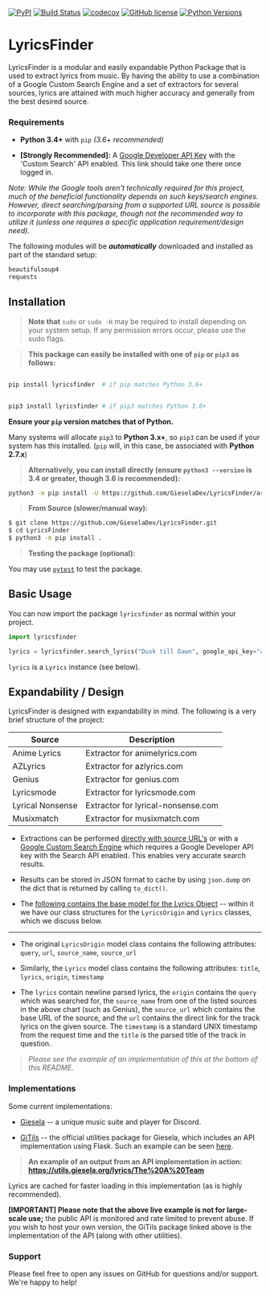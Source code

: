[![PyPI](https://img.shields.io/pypi/v/lyricsfinder.svg)](https://pypi.python.org/pypi/lyricsfinder)
[![Build Status](https://travis-ci.org/GieselaDev/LyricsFinder.svg?branch=master)](https://travis-ci.org/GieselaDev/LyricsFinder)
[![codecov](https://codecov.io/gh/GieselaDev/LyricsFinder/branch/master/graph/badge.svg)](https://codecov.io/gh/GieselaDev/LyricsFinder)
[![GitHub license](https://img.shields.io/github/license/GieselaDev/LyricsFinder.svg)](https://pypi.python.org/pypi/lyricsfinder)
[![Python Versions](https://img.shields.io/pypi/pyversions/lyricsfinder.svg)](https://pypi.python.org/pypi/lyricsfinder)

# LyricsFinder

LyricsFinder is a modular and easily expandable Python Package that is used to extract lyrics from music. By having the ability to use a combination of a Google Custom Search Engine and a set of extractors for several sources, lyrics are attained with much higher accuracy and generally from the best desired source.

### Requirements

- **Python 3.4+** with `pip` *(3.6+ recommended)*

- **[Strongly Recommended]:** A [Google Developer API Key](https://console.developers.google.com/apis/library/customsearch.googleapis.com/?q=sear&id=8a9b6e90-7182-4ba2-a6f5-b7063dc57275) with the 'Custom Search' API enabled. This link should take one there once logged in.

*Note: While the Google tools aren't technically required for this project, much of the beneficial functionality depends on such keys/search engines. However, direct searching/parsing from a supported URL source is possible to incorporate with this package, though not the recommended way to utilize it (unless one requires a specific application requirement/design need).*


The following modules will be ___automatically___ downloaded and installed as part of the standard setup:

```prolog
beautifulsoup4
requests
```


## Installation


> **Note that** `sudo` or `sudo -H` may be required to install depending on your system setup. If any permission errors occur, please use the sudo flags.


> **This package can easily be installed with one of `pip` or `pip3` as follows:**

```bash

pip install lyricsfinder  # if pip matches Python 3.6+


pip3 install lyricsfinder # if pip3 matches Python 3.6+
```

**Ensure your `pip` version matches that of Python.**

Many systems will allocate `pip3` to **Python 3.x+**, so `pip3` can be used if your system has this installed. (`pip` will, in this case, be associated with **Python 2.7.x**)



> **Alternatively, you can install directly (ensure `python3 --version` is 3.4 or greater, though 3.6 is recommended):**

```bash
python3 -m pip install -U https://github.com/GieselaDev/LyricsFinder/archive/master.zip
```

> **From Source (slower/manual way):**

```bash
$ git clone https://github.com/GieselaDev/LyricsFinder.git
$ cd LyricsFinder
$ python3 -m pip install .
```


> **Testing the package (optional):**

You may use [`pytest`](https://docs.pytest.org/en/latest/) to test the package.


## Basic Usage

You can now import the package `lyricsfinder` as normal within your project.

```python
import lyricsfinder

lyrics = lyricsfinder.search_lyrics("Dusk till Dawn", google_api_key="api key")
```
`lyrics` is a `Lyrics` instance (see below).


## Expandability / Design

LyricsFinder is designed with expandability in mind. The following is a very brief structure of the project:

| Source | Description |
| --- | --- |
| Anime Lyrics  | Extractor for animelyrics.com |
| AZLyrics | Extractor for azlyrics.com |
| Genius | Extractor for genius.com |
| Lyricsmode  | Extractor for lyricsmode.com |
| Lyrical Nonsense | Extractor for lyrical-nonsense.com |
| Musixmatch | Extractor for musixmatch.com |

- Extractions can be performed [directly with source URL's](https://github.com/GieselaDev/LyricsFinder/blob/master/lyricsfinder/lyrics.py#L27) or with a [Google Custom Search Engine](https://github.com/GieselaDev/LyricsFinder/blob/master/lyricsfinder/lyrics.py#L53) which requires a Google Developer API key with the Search API enabled. This enables very accurate search results.

- Results can be stored in JSON format to cache by using `json.dump` on the dict that is returned by calling `to_dict()`.

- The [following contains the base model for the Lyrics Object](https://github.com/GieselaDev/LyricsFinder/blob/master/lyricsfinder/models/lyrics.py) -- within it we have our class structures for the `LyricsOrigin` and `Lyrics` classes, which we discuss below.

---------


- The original `LyricsOrigin` model class contains the following attributes:
   `query`, `url`, `source_name`, `source_url`


- Similarly, the `Lyrics` model class contains the following attributes:
   `title`, `lyrics`, `origin`, `timestamp`

- The `lyrics` contain newline parsed lyrics, the `origin` contains the `query` which was searched for, the `source_name` from one of the listed sources in the above chart (such as Genius), the `source_url` which contains the base URL of the source, and the `url` contains the direct link for the track lyrics on the given source. The `timestamp` is a standard UNIX timestamp from the request time and the `title` is the parsed title of the track in question.

> *Please see the example of an implementation of this at the bottom of this README.*



### Implementations

Some current implementations:

- [Giesela](https://github.com/GieselaDev/Giesela) -- a unique music suite and player for Discord.

- [GiTils](https://github.com/GieselaDev/GiTils) -- the official utilities package for Giesela, which includes an API implementation using Flask. Such an example can be seen [here](https://github.com/GieselaDev/GiTils/blob/master/GiTils/blueprints/lyrics.py).


>  **An example of an output from an API implementation in action: https://utils.giesela.org/lyrics/The%20A%20Team**

Lyrics are cached for faster loading in this implementation (as is highly recommended).

**[IMPORTANT] Please note that the above live example is not for large-scale use;** the public API is monitored and rate limited to prevent abuse. If you wish to host your own version, the GiTils package linked above is the implementation of the API (along with other utilities).

### Support

Please feel free to open any issues on GitHub for questions and/or support. We're happy to help!
